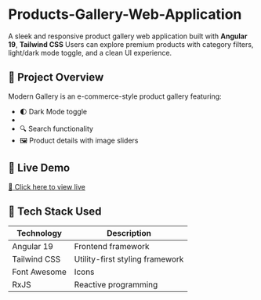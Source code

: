 # Products-Gallery-Web-Application

A sleek and responsive product gallery web application built with **Angular 19**, **Tailwind CSS** 
Users can explore premium products with category filters, light/dark mode toggle, and a clean UI experience.

## 📝 Project Overview

Modern Gallery is an e-commerce-style product gallery featuring:

- 🌓 Dark Mode toggle
- 
- 🔍 Search functionality
- 🖼️ Product details with image sliders

## 🚀 Live Demo

[🔗 Click here to view live](https://your-deployment-link.web.app)

## 🧱 Tech Stack Used

| Technology      | Description                      |
|---------------- |----------------------------------|
| Angular 19      | Frontend framework               |
| Tailwind CSS    | Utility-first styling framework  |
| Font Awesome    | Icons                            |
| RxJS            | Reactive programming             |
